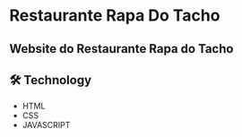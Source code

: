 # Restaurante Rapa Do Tacho
## Website do Restaurante Rapa do Tacho

## 🛠 Technology

- HTML
- CSS
- JAVASCRIPT
